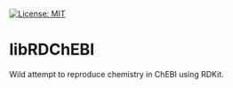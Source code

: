 [![License: MIT](https://img.shields.io/badge/License-MIT-yellow.svg)](https://opensource.org/licenses/MIT)

# libRDChEBI

Wild attempt to reproduce chemistry in ChEBI using RDKit.